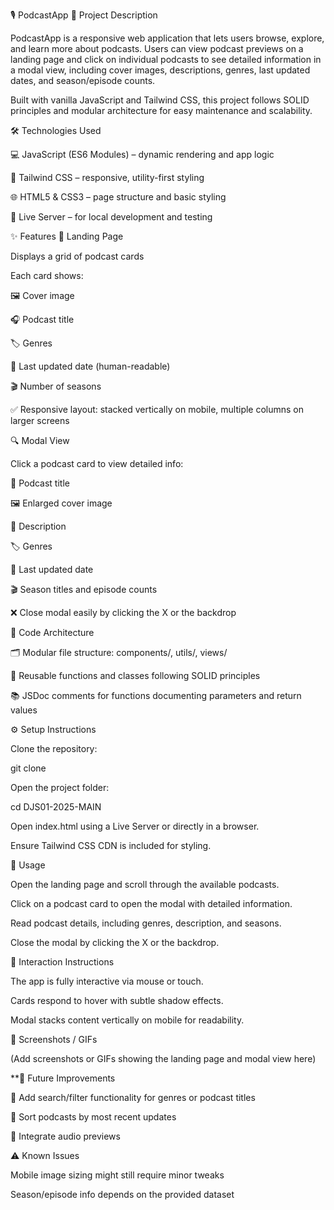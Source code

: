 🎙️ PodcastApp
📝 Project Description

PodcastApp is a responsive web application that lets users browse, explore, and learn more about podcasts. Users can view podcast previews on a landing page and click on individual podcasts to see detailed information in a modal view, including cover images, descriptions, genres, last updated dates, and season/episode counts.

Built with vanilla JavaScript and Tailwind CSS, this project follows SOLID principles and modular architecture for easy maintenance and scalability.

🛠️ Technologies Used

💻 JavaScript (ES6 Modules) – dynamic rendering and app logic

🎨 Tailwind CSS – responsive, utility-first styling

🌐 HTML5 & CSS3 – page structure and basic styling

🚀 Live Server – for local development and testing

✨ Features
📄 Landing Page

Displays a grid of podcast cards

Each card shows:

🖼️ Cover image

🎧 Podcast title

🏷️ Genres

📅 Last updated date (human-readable)

🎬 Number of seasons

✅ Responsive layout: stacked vertically on mobile, multiple columns on larger screens

🔍 Modal View

Click a podcast card to view detailed info:

🎯 Podcast title

🖼️ Enlarged cover image

📖 Description

🏷️ Genres

📅 Last updated date

🎬 Season titles and episode counts

❌ Close modal easily by clicking the X or the backdrop

🧩 Code Architecture

🗂️ Modular file structure: components/, utils/, views/

🔧 Reusable functions and classes following SOLID principles

📚 JSDoc comments for functions documenting parameters and return values

⚙️ Setup Instructions

Clone the repository:

git clone <repository-url>


Open the project folder:

cd DJS01-2025-MAIN


Open index.html using a Live Server or directly in a browser.

Ensure Tailwind CSS CDN is included for styling.

🚀 Usage

Open the landing page and scroll through the available podcasts.

Click on a podcast card to open the modal with detailed information.

Read podcast details, including genres, description, and seasons.

Close the modal by clicking the X or the backdrop.

🤝 Interaction Instructions

The app is fully interactive via mouse or touch.

Cards respond to hover with subtle shadow effects.

Modal stacks content vertically on mobile for readability.

📸 Screenshots / GIFs

(Add screenshots or GIFs showing the landing page and modal view here)

**🚧 Future Improvements

🔎 Add search/filter functionality for genres or podcast titles

📅 Sort podcasts by most recent updates

🎵 Integrate audio previews

⚠️ Known Issues

Mobile image sizing might still require minor tweaks

Season/episode info depends on the provided dataset
